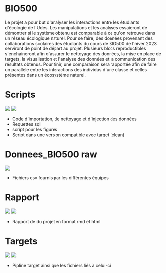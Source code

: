 # BIO500

Le projet a pour but d'analyser les interactions entre les étudiants d'écologie de l'Udes. Les manipulations et les analyses essaieront de démontrer si le système obtenu est comparable à ce qu'on retrouve dans un réseau écologique naturel. Pour se faire, des données provenant des collaborations scolaires des étudiants du cours de BIO500 de l'hiver 2023 serviront de point de départ au projet. Plusieurs blocs reproductibles s'enchaineront afin d'assurer le nettoyage des données, la mise en place de targets, la visualisation et l'analyse des données et la communication des résultats obtenus. Pour finir, une comparaison sera rapportée afin de faire un parallèle entre les interactions des individus d'une classe et celles présentes dans un écosystème naturel.

# Scripts

[![](https://img.shields.io/badge/R-Script_brut-blue)](https://github.com/HugoM-B/Bio500/blob/main/scripts/01_nettoyer_donnees_prise1.R) [![](https://img.shields.io/badge/R-Script_clean-blue)](https://github.com/HugoM-B/Bio500/blob/main/scripts/fonction2.0.R)

- Code d'importation, de nettoyage et d'injection des données
- Requettes sql
- script pour les figures
- Script dans une version compatible avec target (clean)

# Donnees_BIO500 raw

[![](https://img.shields.io/badge/rep-Donnees_raw-yellow)](https://github.com/HugoM-B/Bio500/tree/main/donnees_BIO500/raw)

- Fichiers csv fournis par les différentes équipes

# Rapport

[![](https://img.shields.io/badge/Rmd-Rapport-red)](https://github.com/HugoM-B/Bio500/blob/main/rapport/rapport.Rmd) [![](https://img.shields.io/badge/html-Rapport-green)](https://github.com/HugoM-B/Bio500/blob/main/rapport/rapport.html)

- Rapport de du projet en format rmd et html

# Targets

[![](https://img.shields.io/badge/R-targets-blue)](https://github.com/HugoM-B/Bio500/blob/main/_targets.R) [![](https://img.shields.io/badge/rep-targets-yellow)](https://github.com/HugoM-B/Bio500/tree/main/_targets)

- Pipline target ainsi que les fichiers liés à celui-ci